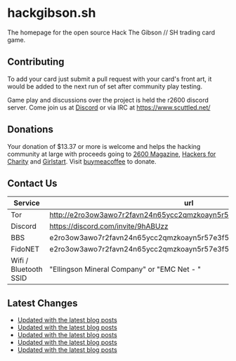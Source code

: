 # hackgibson.sh
The homepage for the open source Hack The Gibson // SH trading card game.


## Contributing

To add your card just submit a pull request with your card's front art, it would be added to the next run of set after community play testing.

Game play and discussions over the project is held the r2600 discord server. Come join us at [Discord](https://discord.com/invite/9hABUzz) or via IRC at https://www.scuttled.net/


## Donations

Your donation of $13.37 or more is welcome and helps the hacking community at large with proceeds going to [2600 Magazine](https://2600.com/), [Hackers for Charity](https://hackersforcharity.org) and [Girlstart](https://girlstart.org).  Visit [buymeacoffee](https://www.buymeacoffee.com/hackgibson.sh) to donate.


## Contact Us

Service | url
-|-
Tor | http://e2ro3ow3awo7r2favn24n65ycc2qmzkoayn5r57e3f56nvjwdcgg32ad.onion
Discord | https://discord.com/invite/9hABUzz
BBS | e2ro3ow3awo7r2favn24n65ycc2qmzkoayn5r57e3f56nvjwdcgg32ad.onion:23
FidoNET | e2ro3ow3awo7r2favn24n65ycc2qmzkoayn5r57e3f56nvjwdcgg32ad.onion:24554
Wifi / Bluetooth SSID | "Ellingson Mineral Company" or "EMC Net - <fidonet address>"

## Latest Changes
<!-- BLOG-POST-LIST:START -->
- [Updated with the latest blog posts](https://github.com/DFW2600/hackgibson.sh/commit/d3e1abdea0602caef9b66f784cd4d99d5e4f2c89)
- [Updated with the latest blog posts](https://github.com/DFW2600/hackgibson.sh/commit/d9621e340c309a573f6080c51619472cbd2f33f3)
- [Updated with the latest blog posts](https://github.com/DFW2600/hackgibson.sh/commit/3ffdaaf8ebe8dcfe14df70dd6a060dec572343ad)
- [Updated with the latest blog posts](https://github.com/DFW2600/hackgibson.sh/commit/00c2b7d19bdfe26b0278d8c15f3428dec12fc588)
- [Updated with the latest blog posts](https://github.com/DFW2600/hackgibson.sh/commit/3b5eb2e9fa9c6cc2938d5d7a1d792689b0aea0a5)
<!-- BLOG-POST-LIST:END -->

